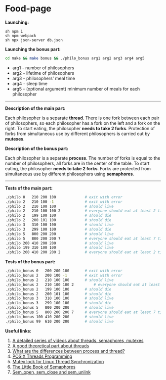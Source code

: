 # Food-page
**Launching:**
```
sh npm i
sh npm webpack
sh npx json-server db.json
```

**Launching the bonus part:**
``` sh
cd make && make bonus && ./philo_bonus arg1 arg2 arg3 arg4 arg5
```
+ arg1 - number of philosophers
+ arg2 - lifetime of philosophers
+ arg3 - philosophers' meal time
+ arg4 - sleep time
+ arg5 - (optional argument) minimum number of meals for each philosopher
_____

**Description of the main part:**

Each philosopher is a separate **thread**. There is one fork between each pair of philosophers, so each philosopher has a fork on the left and a fork on the right. To start eating, the philosopher **needs to take 2 forks**. Protection of forks from simultaneous use by different philosophers is carried out by **mutexes**.

**Description of the bonus part:**

Each philosopher is a separate **process**. The number of forks is equal to the number of philosophers, all forks are in the center of the table. To start eating, the philosopher **needs to take 2 forks**. Forks are protected from simultaneous use by different philosophers using **semaphores**.
___

**Tests of the main part:**
``` sh 
./philo 0   210 200 100		    	# exit with error
./philo 2   210 100 -1		    	# exit with error
./philo	2   210 100 100		     	# should live
./philo 2   210 100 100 2	        # everyone should eat at least 2 times
./philo 2   199 100 100		     	# should die
./philo 2   200 101 100	      	 	# should die
./philo	3   310 100 100		     	# should live
./philo 3   299 100 100	       	 	# should die
./philo 5   800 200 200		     	# should live
./philo 5   800 200 200 7        	# everyone should eat at least 7 times
./philo 200 410 200 200		     	# should live
./philo 199 310 100 100		     	# should live
./philo 200 410 200 200	2	       	# everyone should eat at least 2 times
```
**Tests of the bonus part:**
``` sh 
./philo_bonus 0   200 200 100		# exit with error
./philo_bonus 2   200 100 -1		# exit with error
./philo_bonus 2   210 100 100		# should live
./philo_bonus 2   210 100 100 2         # everyone should eat at least 2 times
./philo_bonus 2   199 100 100		# should die
./philo_bonus 2   200 101 100		# should die
./philo_bonus 3   310 100 100		# should live
./philo_bonus 3   299 100 100		# should die
./philo_bonus 5   800 200 200		# should live
./philo_bonus 5   800 200 200 7		# everyone should eat at least 7 times
./philo_bonus 100 410 200 200		# should live
./philo_bonus 99  610 200 200		# should live
```
**Useful links:**

1. [A detailed series of videos about threads, semaphores, mutexes](https://www.youtube.com/watch?v=d9s_d28yJq0&list=PLfqABt5AS4FmuQf70psXrsMLEDQXNkLq2)
2. [A good theoretical part about threads](http://www.csc.villanova.edu/~mdamian/threads/posixthreads.html)
3. [What are the differences between process and thread?](https://www.geeksforgeeks.org/multithreading-c-2/)
4. [POSIX Threads Programming](https://hpc-tutorials.llnl.gov/posix/) 
5. [Mutex lock for Linux Thread Synchronization](https://www.thegeekstuff.com/2012/05/c-mutex-examples/)
6. [The Little Book of Semaphores](https://greenteapress.com/semaphores/LittleBookOfSemaphores.pdf)
7. [Sem_open, sem_close and sem_unlink](https://wm-help.net/lib/b/book/1644378859/171)
